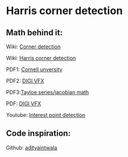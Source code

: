 # Harris corner detection

## Math behind it:
Wiki: [Corner detection](https://en.wikipedia.org/wiki/Corner_detection)

Wiki: [Harris corner detection](https://en.wikipedia.org/wiki/Harris_Corner_Detector)

PDF1: [Cornell unversity](http://www.cs.cornell.edu/courses/cs4670/2015sp/lectures/lec07_harris_web.pdf)

PDF2: [DIGI VFX](https://www.csie.ntu.edu.tw/~cyy/courses/vfx/20spring/lectures/handouts/lec06_feature_4up.pdf)

PDF3:[Tayloe series/jacobian math](http://www.cs.cmu.edu/~16385/s17/Slides/14.4_Alignment__LucasKanade.pdf)

PDF: [DIGI VFX](https://www.csie.ntu.edu.tw/~cyy/courses/vfx/20spring/lectures/handouts/lec06_feature_4up.pdf)

Youtube: [Interest point detection](https://www.youtube.com/watch?v=_qgKQGsuKeQ)

## Code inspiration:

Github: [adityaintwala](https://github.com/adityaintwala/Harris-Corner-Detection-)
